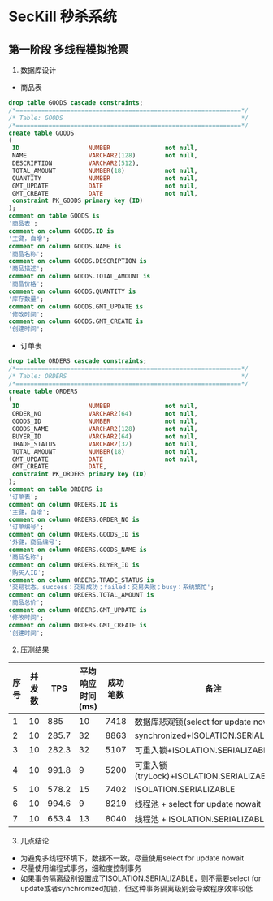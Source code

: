 # SecKill 秒杀系统
## 第一阶段 多线程模拟抢票
 1. 数据库设计
  + 商品表
  ```SQL
  drop table GOODS cascade constraints;
/*==============================================================*/
/* Table: GOODS                                                 */
/*==============================================================*/
create table GOODS 
(
   ID                   NUMBER               not null,
   NAME                 VARCHAR2(128)        not null,
   DESCRIPTION          VARCHAR2(512),
   TOTAL_AMOUNT         NUMBER(18)           not null,
   QUANTITY             NUMBER               not null,
   GMT_UPDATE           DATE                 not null,
   GMT_CREATE           DATE                 not null,
   constraint PK_GOODS primary key (ID)
);
comment on table GOODS is
'商品表';
comment on column GOODS.ID is
'主键，自增';
comment on column GOODS.NAME is
'商品名称';
comment on column GOODS.DESCRIPTION is
'商品描述';
comment on column GOODS.TOTAL_AMOUNT is
'商品价格';
comment on column GOODS.QUANTITY is
'库存数量';
comment on column GOODS.GMT_UPDATE is
'修改时间';
comment on column GOODS.GMT_CREATE is
'创建时间';
  ```
  + 订单表
  ```SQL
  drop table ORDERS cascade constraints;
/*==============================================================*/
/* Table: ORDERS                                                */
/*==============================================================*/
create table ORDERS 
(
   ID                   NUMBER               not null,
   ORDER_NO             VARCHAR2(64)         not null,
   GOODS_ID             NUMBER               not null,
   GOODS_NAME           VARCHAR2(128)        not null,
   BUYER_ID             VARCHAR2(64)         not null,
   TRADE_STATUS         VARCHAR2(32)         not null,
   TOTAL_AMOUNT         NUMBER(18)           not null,
   GMT_UPDATE           DATE                 not null,
   GMT_CREATE           DATE,
   constraint PK_ORDERS primary key (ID)
);
comment on table ORDERS is
'订单表';
comment on column ORDERS.ID is
'主键，自增';
comment on column ORDERS.ORDER_NO is
'订单编号';
comment on column ORDERS.GOODS_ID is
'外键，商品编号';
comment on column ORDERS.GOODS_NAME is
'商品名称';
comment on column ORDERS.BUYER_ID is
'购买人ID';
comment on column ORDERS.TRADE_STATUS is
'交易状态。success：交易成功；failed：交易失败；busy：系统繁忙';
comment on column ORDERS.TOTAL_AMOUNT is
'商品总价';
comment on column ORDERS.GMT_UPDATE is
'修改时间';
comment on column ORDERS.GMT_CREATE is
'创建时间';
  ```
 2. 压测结果
 
|序号|并发数|TPS|平均响应时间(ms)|成功笔数|备注|
|----|-----|---|----------------|--------|---|
|1|10|885|10|7418|数据库悲观锁(select for update nowait)|
|2|10|285.7|32|8863|synchronized+ISOLATION.SERIALIZABLE|
|3|10|282.3|32|5107|可重入锁+ISOLATION.SERIALIZABLE|
|4|10|991.8|9|5200|可重入锁(tryLock)+ISOLATION.SERIALIZABLE|
|5|10|578.2|15|7402|ISOLATION.SERIALIZABLE|
|6|10|994.6|9|8219|线程池 + select for update nowait|
|7|10|653.4|13|8040|线程池 + ISOLATION.SERIALIZABLE|

 3. 几点结论
  - 为避免多线程环境下，数据不一致，尽量使用select for update nowait
  - 尽量使用编程式事务，细粒度控制事务
  - 如果事务隔离级别设置成了ISOLATION.SERIALIZABLE，则不需要select for update或者synchronized加锁，但这种事务隔离级别会导致程序效率较低


